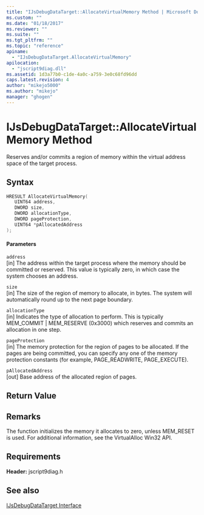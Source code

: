 ```yaml
---
title: "IJsDebugDataTarget::AllocateVirtualMemory Method | Microsoft Docs"
ms.custom: ""
ms.date: "01/18/2017"
ms.reviewer: ""
ms.suite: ""
ms.tgt_pltfrm: ""
ms.topic: "reference"
apiname: 
  - "IJsDebugDataTarget.AllocateVirtualMemory"
apilocation: 
  - "jscript9diag.dll"
ms.assetid: 1d3a77b0-c1de-4a0c-a759-3e0c68fd96dd
caps.latest.revision: 4
author: "mikejo5000"
ms.author: "mikejo"
manager: "ghogen"
---
```

# IJsDebugDataTarget::AllocateVirtualMemory Method
Reserves and/or commits a region of memory within the virtual address space of the target process.  
  
## Syntax  
  
```cpp
HRESULT AllocateVirtualMemory(  
   UINT64 address,  
   DWORD size,  
   DWORD allocationType,  
   DWORD pageProtection,  
   UINT64 *pAllocatedAddress  
);  
```  
  
#### Parameters  
 `address`  
 [in] The address within the target process where the memory should be committed or reserved. This value is typically zero, in which case the system chooses an address.  
  
 `size`  
 [in] The size of the region of memory to allocate, in bytes. The system will automatically round up to the next page boundary.  
  
 `allocationType`  
 [in] Indicates the type of allocation to perform. This is typically MEM_COMMIT &#124; MEM_RESERVE (0x3000) which reserves and commits an allocation in one step.  
  
 `pageProtection`  
 [in] The memory protection for the region of pages to be allocated. If the pages are being committed, you can specify any one of the memory protection constants (for example, PAGE_READWRITE, PAGE_EXECUTE).  
  
 `pAllocatedAddress`  
 [out] Base address of the allocated region of pages.  
  
## Return Value  
  
## Remarks  
 The function initializes the memory it allocates to zero, unless MEM_RESET is used. For additional information, see the VirtualAlloc Win32 API.  
  
## Requirements  
 **Header:** jscript9diag.h  
  
## See also  
 [IJsDebugDataTarget Interface](../../winscript/reference/ijsdebugdatatarget-interface.md)